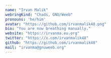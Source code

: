 ```yaml
---
name: "Irvan Malik"
webringKind: "Chads, GNU/Weeb"
pronouns: 'he/him'
avatar: "https://github.com/irvanmalik48.png"
bio: "You are now breathing manually."
website: "https://irvanma.eu.org"
twitter: "https://x.com/irvanmalik48"
github: "https://github.com/irvanmalik48"
mail: "irvanma@gnuweeb.org"
---
```

